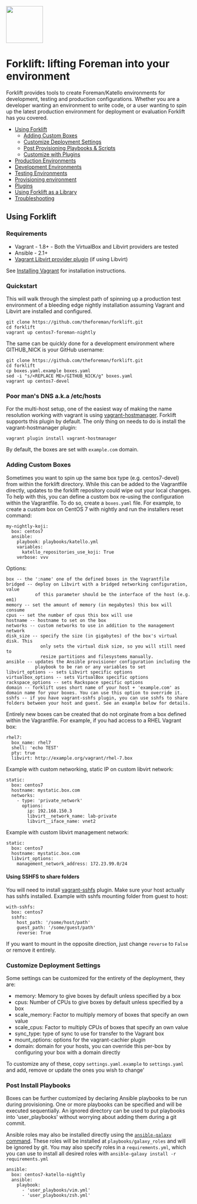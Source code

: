 <img src="https://raw.githubusercontent.com/theforeman/forklift/master/docs/forklift.png" height="100px">

# Forklift: lifting Foreman into your environment

Forklift provides tools to create Foreman/Katello environments for development, testing and production configurations. Whether you are a developer wanting an environment to write code, or a user wanting to spin up the latest production environment for deployment or evaluation Forklift has you covered.

 * [Using Forklift](#using-forklift)
   - [Adding Custom Boxes](#adding-custom-boxes)
   - [Customize Deployment Settings](#customize-deployment-settings)
   - [Post Provisioning Playbooks & Scripts](#post-install-playbooks)
   - [Customize with Plugins](#plugins)
 * [Production Environments](docs/production.md)
 * [Development Environments](docs/development.md)
 * [Testing Environments](docs/testing.md)
 * [Provisioning environment](docs/provision.md)
 * [Plugins](docs/plugins.md)
 * [Using Forklift as a Library](library.md)
 * [Troubleshooting](docs/troubleshooting.md)

## Using Forklift

### Requirements

* Vagrant - 1.8+ - Both the VirtualBox and Libvirt providers are tested
* Ansible - 2.1+
* [Vagrant Libvirt provider plugin](https://github.com/vagrant-libvirt/vagrant-libvirt) (if using Libvirt)

See [Installing Vagrant](docs/vagrant.md) for installation instructions.

### Quickstart

This will walk through the simplest path of spinning up a production test environment of a bleeding edge nightly installation assuming Vagrant and Libvirt are installed and configured.

```
git clone https://github.com/theforeman/forklift.git
cd forklift
vagrant up centos7-foreman-nightly
```

The same can be quickly done for a development environment where GITHUB_NICK is your GitHub username:

```
git clone https://github.com/theforeman/forklift.git
cd forklift
cp boxes.yaml.example boxes.yaml
sed -i "s/<REPLACE ME>/GITHUB_NICK/g" boxes.yaml
vagrant up centos7-devel
```

### Poor man's DNS a.k.a /etc/hosts

For the multi-host setup, one of the easiest way of making the name
resolution working with vagrant is using
[vagrant-hostmanager](https://github.com/devopsgroup-io/vagrant-hostmanager). Forklift supports
this plugin by default. The only thing on needs to do is install the vagrant-hostmanager plugin:

```
vagrant plugin install vagrant-hostmanager
```

By default, the boxes are set with `example.com` domain.

### Adding Custom Boxes

Sometimes you want to spin up the same box type (e.g. centos7-devel) from within the forklift directory. While this can be added to the Vagrantfile directly, updates to the forklift repository could wipe out your local changes. To help with this, you can define a custom box re-using the configuration within the Vagrantfile. To do so, create a `boxes.yaml` file. For example, to create a custom box on CentOS 7 with nightly and run the installers reset command:

```
my-nightly-koji:
  box: centos7
  ansible:
    playbook: playbooks/katello.yml
    variables:
      katello_repositories_use_koji: True
    verbose: vvv
```

Options:

```
box -- the ':name' one of the defined boxes in the Vagrantfile
bridged -- deploy on Libvirt with a bridged networking configuration, value
           of this parameter should be the interface of the host (e.g. em1)
memory -- set the amount of memory (in megabytes) this box will consume
cpus -- set the number of cpus this box will use
hostname -- hostname to set on the box
networks -- custom networks to use in addition to the management network
disk_size -- specify the size (in gigabytes) of the box's virtual disk. This
             only sets the virtual disk size, so you will still need to
             resize partitions and filesystems manually.
ansible -- updates the Ansible provisioner configuration including the
           playbook to be ran or any variables to set
libvirt_options -- sets Libvirt specific options
virtualbox_options -- sets VirtualBox specific options
rackspace_options -- sets Rackspace specific options
domain -- forklift uses short name of your host + 'example.com' as domain name for your boxes. You can use this option to override it.
sshfs -- if you have vagrant-sshfs plugin, you can use sshfs to share folders between your host and guest. See an example below for details.
```

Entirely new boxes can be created that do not orginate from a box defined within the Vagrantfile. For example, if you had access to a RHEL Vagrant box:

```
rhel7:
  box_name: rhel7
  shell: 'echo TEST'
  pty: true
  libvirt: http://example.org/vagrant/rhel-7.box
```

Example with custom networking, static IP on custom libvirt network:

```
static:
  box: centos7
  hostname: mystatic.box.com
  networks:
    - type: 'private_network'
      options:
        ip: 192.168.150.3
        libvirt__network_name: lab-private
        libvirt__iface_name: vnet2
```

Example with custom libvirt management network:

```
static:
  box: centos7
  hostname: mystatic.box.com
  libvirt_options:
    management_network_address: 172.23.99.0/24
```

#### Using SSHFS to share folders

You will need to install [vagrant-sshfs](https://github.com/dustymabe/vagrant-sshfs) plugin. Make sure your host actually has sshfs installed.
Example with sshfs mounting folder from guest to host:

```
with-sshfs:
  box: centos7
  sshfs:
    host_path: '/some/host/path'
    guest_path: '/some/guest/path'
    reverse: True
```

If you want to mount in the opposite direction, just change `reverse` to `False` or remove it entirely.

### Customize Deployment Settings

Some settings can be customized for the entirety of the deployment, they are:

 * memory: Memory to give boxes by default unless specified by a box
 * cpus: Number of CPUs to give boxes by default unless specified by a box
 * scale_memory: Factor to multiply memory of boxes that specify an own value
 * scale_cpus: Factor to multiply CPUs of boxes that specify an own value
 * sync_type: type of sync to use for transfer to the Vagrant box
 * mount_options: options for the vagrant-cachier plugin
 * domain: domain for your hosts, you can override this per-box by configuring your box with a domain directly

To customize any of these, copy `settings.yaml.example` to `settings.yaml` and add, remove or update the ones you wish to change'

### Post Install Playbooks

Boxes can be further customized by declaring Ansible playbooks to be run during provisioning. One or more playbooks can be specified and will be executed sequentially. An ignored directory can be used to put playbooks into 'user_playbooks' without worrying about adding them during a git commit.

Ansible roles may also be installed directly using the [`ansible-galaxy` command](http://docs.ansible.com/ansible/galaxy.html#the-ansible-galaxy-command-line-tool). These roles will be installed at `playbooks/galaxy_roles` and will be ignored by git. You may also specify roles in a `requirements.yml`, which you can use to install all desired roles with `ansible-galaxy install -r requirements.yml`

```
ansible:
  box: centos7-katello-nightly
  ansible:
    playbook:
      - 'user_playbooks/vim.yml'
      - 'user_playbooks/zsh.yml'
```

